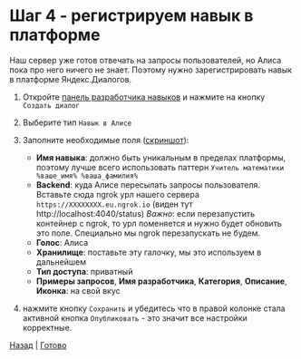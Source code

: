 # Шаг 4 - регистрируем навык в платформе

Наш сервер уже готов отвечать на запросы пользователей, но Алиса пока про него ничего не знает.
Поэтому нужно зарегистрировать навык в платформе Яндекс.Диалогов.

1. Откройте [панель разработчика навыков](https://dialogs.yandex.ru/developer) и нажмите на кнопку `Создать диалог`
2. Выберите тип `Навык в Алисе`
3. Заполните необходимые поля ([скриншот](https://user-images.githubusercontent.com/1473072/83938856-ceaa4680-a7e0-11ea-8708-aa8855b7efdd.png)):
   - **Имя навыка**: должно быть уникальным в пределах платформы, поэтому лучше всего использовать паттерн `Учитель математики %ваше_имя% %ваша_фамилия%` 
   - **Backend**: куда Алисе пересылать запросы пользователя. Вставьте сюда ngrok урл нашего сервера `https://XXXXXXXX.eu.ngrok.io` (виден тут http://localhost:4040/status)
     *Важно*: если перезапустить контейнер с ngrok, то урл поменяется и нужно будет обновить это поле. Специально мы ngrok перезапускать не будем.
   - **Голос**: Алиса
   - **Хранилище**: поставьте эту галочку, мы это используем в дальнейшем
   - **Тип доступа**: приватный
   - **Примеры запросов**, **Имя разработчика**,  **Категория**, **Описание**, **Иконка**: на свой вкус 

4. нажмите кнопку `Сохранить` и убедитесь что в правой колонке стала активной кнопка `Опубликовать` - это значит все настройки корректные.
   
[Назад][prev] | [Готово][next]

[prev]: https://github.com/vitalets/alice-workshop/tree/step3
[next]: http://bit.ly/alice-workshop_step4-1
